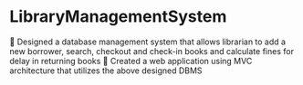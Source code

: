 # LibraryManagementSystem
 Designed a database management system that allows librarian to add a new borrower, search, checkout and check-in books and calculate fines for delay in returning books
 Created a web application using MVC architecture that utilizes the above designed DBMS

